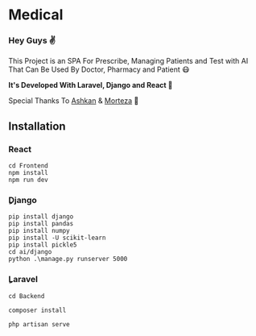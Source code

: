 <h1>Medical</h1>

<h3>Hey Guys ✌</h3>

<p>This Project is an SPA For Prescribe, Managing Patients and Test with AI That Can Be Used By Doctor, Pharmacy and Patient 😷</p>

<b>It's Developed With Laravel, Django and React 👀</b>

<span>Special Thanks To</span>
<a href="https://github.com/AshkanKazemii">Ashkan</a> & <a href="https://github.com/Mori30r">Morteza</a> 🤍</p>

<h2>Installation</h2>
<h3>React</h3>

```
cd Frontend
npm install
npm run dev
```

<h3>ِDjango</h3>

```
pip install django
pip install pandas
pip install numpy
pip install -U scikit-learn
pip install pickle5
cd ai/django
python .\manage.py runserver 5000
```

<h3>ِLaravel</h3>

```
cd Backend
```

```
composer install
```

```
php artisan serve
```
